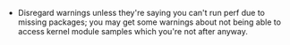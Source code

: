 - Disregard warnings unless they're saying you can't run perf due to missing packages; you may get some warnings about not being able to access kernel module samples which you're not after anyway.